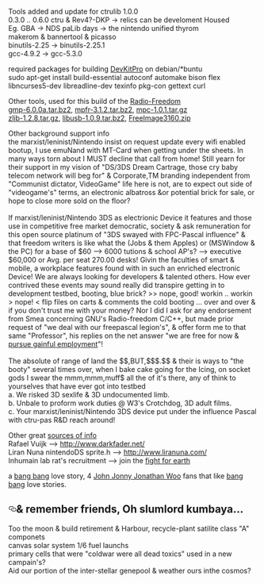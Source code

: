 <p>Tools added and update for ctrulib 1.0.0 <br>
   0.3.0 .. 0.6.0 ctru &amp; Rev4?-DKP -&gt; relics can be develoment Housed <br>
   Eg. GBA -&gt; NDS paLib days -&gt; the nintendo unified thyrom<br>
   makerom &amp; bannertool &amp; picasso<br>
   binutils-2.25 -&gt; binutils-2.25.1<br>
   gcc-4.9.2 -&gt; gcc-5.3.0  </p>

<p>required packages for building <a href="http://devkitpro.org">DevKitPro</a> on debian/*buntu<br>
sudo apt-get install build-essential autoconf automake bison flex libncurses5-dev libreadline-dev texinfo pkg-con gettext curl   </p>

<p>Other tools, used for this build of the <a href="http://free-pascal-lazarus.989080.n3.nabble.com/I-ve-got-a-quot-nintendo-3ds-pascal-quot-that-can-all-day-td4041255.html">Radio-Freedom</a><br>
<a href="http://gmplib.org/">gmp-6.0.0a.tar.bz2</a>, <a href="http://www.mpfr.org/">mpfr-3.1.2.tar.bz2</a>, <a href="http://www.multiprecision.org/">mpc-1.0.1.tar.gz</a><br>
<a href="http://www.zlib.net">zlib-1.2.8.tar.gz</a>, <a href="http://www.libusb.orgt">libusb-1.0.9.tar.bz2</a>, <a href="http://freeimage.sourceforge.net/">FreeImage3160.zip</a>   </p>

<p>Other background support info<br>
the marxist/leninist/Nintendo insist on request update every wifi enabled bootup, I use emuNand with MT-Card when getting under the sheets. In many ways torn about I MUST decline that call from home! Still yearn for their support in my vision of "DS/3DS Dream Cartrage, those cry baby telecom network will beg for" &amp; Corporate,TM branding independent from "Communist dictator, VideoGame" life here is not, are to expect out side of "videogame's" terms, an electronic albatross &amp;or potential brick for sale, or hope to close more sold on the floor?
<br><br>
If marxist/leninist/Nintendo 3DS as electrionic Device it features and those use in competitive free market democratic, society & ask remuneration for this open source platinum of "3DS swayed with FPC-Pascal influence" & that freedom writers is like what the (Jobs & them Apples) or (MSWindow & the PC) for a base of $60 --> 6000 tutions &amp; school AP's? --> executive $60,000 or Avg. per seat 270.00 desks! Givin the faculties of smart & mobile, a workplace features found with in such an enriched electronic Device! We are always looking for developers & talented others. How ever contrived these events may sound really did transpire getting in to development testbed, booting, blue brick? &gt;&gt; nope, good! workin .. workin &gt; nope!  &lt; flip files on carts &amp; comments the cold booting ... over and over & if you don't trust me with your money? Nor I did I ask for any endorsement from Smea concerning GNU's Radio-freedom C/C++, but made prior request of "we deal with our freepascal legion's", &amp offer form me to that same "Professor", his replies on the net answer "we are free for now & <a href="https://www.facebook.com/Three-DS-973285209425506/?notif_t=fbpage_fan_invite">pursue gainful employment</a>"! 
<br><br>  The absolute of range of land the $$,BUT,$$$.$$ &amp; their is ways to "the booty" several times over, when I bake cake going for the Icing, on socket gods I swear the mmm,mmm,muff$ all the of it's there, any of think to yourselves that have ever got into testbed <br>  
a. We risked 3D sexlife & 3D undocumented limb.<br>
b. Unbale to proform work duties @ W3's Crotchdog, 3D adult films.<br>
c. Your marxist/leninist/Nintendo 3DS device put under the influence Pascal with ctru-pas R&D reach around! </p> 

<p>Other great <a href="https://www.facebook.com/Three-DS-973285209425506">sources of info</a> <br>
Rafael Vuijk --&gt; <a href="http://www.darkfader.net/">http://www.darkfader.net/</a><br>
Liran Nuna nintendoDS sprite.h --&gt; <a href="http://www.liranuna.com/">http://www.liranuna.com/</a><br>
Inhumain lab rat's recruitment --&gt; join the <a href="http://www.geoengineeringwatch.org/">fight for earth</a>   </p>
 
<p>a <a href="https://drive.google.com/file/d/0B-6PL59ryjzgcEZ0cVNfMWJwdVU/view?usp=sharing">bang bang</a> love story, 4 <a href="http://www.listal.com/list/films-directed-john-woo">John Jonny Jonathan Woo</a> fans that like <a href="https://onedrive.live.com/redir?resid=993CFC28986DF599%21138">bang bang</a> love stories.     </p>

<h2><a id="user-content--remember-friends-oh-slumlord-kumbaya" class="anchor" href="#-remember-friends-oh-slumlord-kumbaya" aria-hidden="true"><svg aria-hidden="true" class="octicon octicon-link" height="16" role="img" version="1.1" viewBox="0 0 16 16" width="16"><path d="M4 9h1v1h-1c-1.5 0-3-1.69-3-3.5s1.55-3.5 3-3.5h4c1.45 0 3 1.69 3 3.5 0 1.41-0.91 2.72-2 3.25v-1.16c0.58-0.45 1-1.27 1-2.09 0-1.28-1.02-2.5-2-2.5H4c-0.98 0-2 1.22-2 2.5s1 2.5 2 2.5z m9-3h-1v1h1c1 0 2 1.22 2 2.5s-1.02 2.5-2 2.5H9c-0.98 0-2-1.22-2-2.5 0-0.83 0.42-1.64 1-2.09v-1.16c-1.09 0.53-2 1.84-2 3.25 0 1.81 1.55 3.5 3 3.5h4c1.45 0 3-1.69 3-3.5s-1.5-3.5-3-3.5z"></path></svg></a>&amp; remember friends, Oh slumlord kumbaya...</h2>

Too the moon & build retirement &amp; Harbour, recycle-plant satilite class "A" componets<br>
canvas solar system 1/6 fuel launchs<br> 
primary cells that were "coldwar were all dead toxics" used in a new campain's?<br>
Aid our portion of the inter-stellar genepool &amp; weather ours inthe cosmos?
